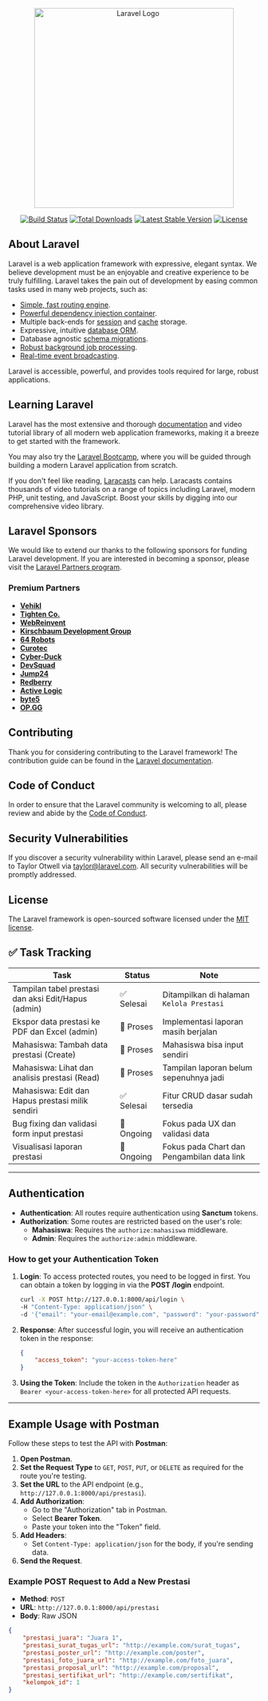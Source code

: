 <p align="center"><a href="https://laravel.com" target="_blank"><img src="https://raw.githubusercontent.com/laravel/art/master/logo-lockup/5%20SVG/2%20CMYK/1%20Full%20Color/laravel-logolockup-cmyk-red.svg" width="400" alt="Laravel Logo"></a></p>

<p align="center">
<a href="https://github.com/laravel/framework/actions"><img src="https://github.com/laravel/framework/workflows/tests/badge.svg" alt="Build Status"></a>
<a href="https://packagist.org/packages/laravel/framework"><img src="https://img.shields.io/packagist/dt/laravel/framework" alt="Total Downloads"></a>
<a href="https://packagist.org/packages/laravel/framework"><img src="https://img.shields.io/packagist/v/laravel/framework" alt="Latest Stable Version"></a>
<a href="https://packagist.org/packages/laravel/framework"><img src="https://img.shields.io/packagist/l/laravel/framework" alt="License"></a>
</p>

## About Laravel

Laravel is a web application framework with expressive, elegant syntax. We believe development must be an enjoyable and creative experience to be truly fulfilling. Laravel takes the pain out of development by easing common tasks used in many web projects, such as:

-   [Simple, fast routing engine](https://laravel.com/docs/routing).
-   [Powerful dependency injection container](https://laravel.com/docs/container).
-   Multiple back-ends for [session](https://laravel.com/docs/session) and [cache](https://laravel.com/docs/cache) storage.
-   Expressive, intuitive [database ORM](https://laravel.com/docs/eloquent).
-   Database agnostic [schema migrations](https://laravel.com/docs/migrations).
-   [Robust background job processing](https://laravel.com/docs/queues).
-   [Real-time event broadcasting](https://laravel.com/docs/broadcasting).

Laravel is accessible, powerful, and provides tools required for large, robust applications.

## Learning Laravel

Laravel has the most extensive and thorough [documentation](https://laravel.com/docs) and video tutorial library of all modern web application frameworks, making it a breeze to get started with the framework.

You may also try the [Laravel Bootcamp](https://bootcamp.laravel.com), where you will be guided through building a modern Laravel application from scratch.

If you don't feel like reading, [Laracasts](https://laracasts.com) can help. Laracasts contains thousands of video tutorials on a range of topics including Laravel, modern PHP, unit testing, and JavaScript. Boost your skills by digging into our comprehensive video library.

## Laravel Sponsors

We would like to extend our thanks to the following sponsors for funding Laravel development. If you are interested in becoming a sponsor, please visit the [Laravel Partners program](https://partners.laravel.com).

### Premium Partners

-   **[Vehikl](https://vehikl.com/)**
-   **[Tighten Co.](https://tighten.co)**
-   **[WebReinvent](https://webreinvent.com/)**
-   **[Kirschbaum Development Group](https://kirschbaumdevelopment.com)**
-   **[64 Robots](https://64robots.com)**
-   **[Curotec](https://www.curotec.com/services/technologies/laravel/)**
-   **[Cyber-Duck](https://cyber-duck.co.uk)**
-   **[DevSquad](https://devsquad.com/hire-laravel-developers)**
-   **[Jump24](https://jump24.co.uk)**
-   **[Redberry](https://redberry.international/laravel/)**
-   **[Active Logic](https://activelogic.com)**
-   **[byte5](https://byte5.de)**
-   **[OP.GG](https://op.gg)**

## Contributing

Thank you for considering contributing to the Laravel framework! The contribution guide can be found in the [Laravel documentation](https://laravel.com/docs/contributions).

## Code of Conduct

In order to ensure that the Laravel community is welcoming to all, please review and abide by the [Code of Conduct](https://laravel.com/docs/contributions#code-of-conduct).

## Security Vulnerabilities

If you discover a security vulnerability within Laravel, please send an e-mail to Taylor Otwell via [taylor@laravel.com](mailto:taylor@laravel.com). All security vulnerabilities will be promptly addressed.

## License

The Laravel framework is open-sourced software licensed under the [MIT license](https://opensource.org/licenses/MIT).

## ✅ Task Tracking

| Task                                                | Status     | Note                                       |
| --------------------------------------------------- | ---------- | ------------------------------------------ |
| Tampilan tabel prestasi dan aksi Edit/Hapus (admin) | ✅ Selesai | Ditampilkan di halaman `Kelola Prestasi`   |
| Ekspor data prestasi ke PDF dan Excel (admin)       | 🔄 Proses  | Implementasi laporan masih berjalan        |
| Mahasiswa: Tambah data prestasi (Create)            | 🔄 Proses  | Mahasiswa bisa input sendiri               |
| Mahasiswa: Lihat dan analisis prestasi (Read)       | 🔄 Proses  | Tampilan laporan belum sepenuhnya jadi     |
| Mahasiswa: Edit dan Hapus prestasi milik sendiri    | ✅ Selesai | Fitur CRUD dasar sudah tersedia            |
| Bug fixing dan validasi form input prestasi         | 🔧 Ongoing | Fokus pada UX dan validasi data            |
| Visualisasi laporan prestasi                        | 🔧 Ongoing | Fokus pada Chart dan Pengambilan data link |

---

## Authentication

-   **Authentication**: All routes require authentication using **Sanctum** tokens.
-   **Authorization**: Some routes are restricted based on the user's role:
    -   **Mahasiswa**: Requires the `authorize:mahasiswa` middleware.
    -   **Admin**: Requires the `authorize:admin` middleware.

### How to get your Authentication Token

1. **Login**:
   To access protected routes, you need to be logged in first. You can obtain a token by logging in via the **POST /login** endpoint.
    ```bash
    curl -X POST http://127.0.0.1:8000/api/login \
    -H "Content-Type: application/json" \
    -d '{"email": "your-email@example.com", "password": "your-password"}'
    ```
2. **Response**:
   After successful login, you will receive an authentication token in the response:

    ```json
    {
        "access_token": "your-access-token-here"
    }
    ```

3. **Using the Token**:
   Include the token in the `Authorization` header as `Bearer <your-access-token-here>` for all protected API requests.

---

## Example Usage with Postman

Follow these steps to test the API with **Postman**:

1. **Open Postman**.
2. **Set the Request Type** to `GET`, `POST`, `PUT`, or `DELETE` as required for the route you're testing.
3. **Set the URL** to the API endpoint (e.g., `http://127.0.0.1:8000/api/prestasi`).
4. **Add Authorization**:
    - Go to the "Authorization" tab in Postman.
    - Select **Bearer Token**.
    - Paste your token into the "Token" field.
5. **Add Headers**:
    - Set `Content-Type: application/json` for the body, if you're sending data.
6. **Send the Request**.

### Example POST Request to Add a New Prestasi

-   **Method**: `POST`
-   **URL**: `http://127.0.0.1:8000/api/prestasi`
-   **Body**: Raw JSON

```json
{
    "prestasi_juara": "Juara 1",
    "prestasi_surat_tugas_url": "http://example.com/surat_tugas",
    "prestasi_poster_url": "http://example.com/poster",
    "prestasi_foto_juara_url": "http://example.com/foto_juara",
    "prestasi_proposal_url": "http://example.com/proposal",
    "prestasi_sertifikat_url": "http://example.com/sertifikat",
    "kelompok_id": 1
}
```
